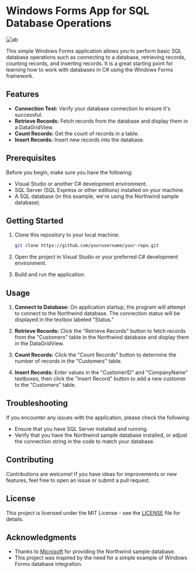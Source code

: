# Windows Forms App for SQL Database Operations

![ab](https://github.com/SyedNoorAliDev/.NET-SQL-App/assets/96229280/8ce10395-f517-44d4-8439-310ffc5ce2d2)

This simple Windows Forms application allows you to perform basic SQL database operations such as connecting to a database, retrieving records, counting records, and inserting records. It is a great starting point for learning how to work with databases in C# using the Windows Forms framework.

## Features

- **Connection Test:** Verify your database connection to ensure it's successful.
- **Retrieve Records:** Fetch records from the database and display them in a DataGridView.
- **Count Records:** Get the count of records in a table.
- **Insert Records:** Insert new records into the database.

## Prerequisites

Before you begin, make sure you have the following:

- Visual Studio or another C# development environment.
- SQL Server (SQL Express or other editions) installed on your machine.
- A SQL database (in this example, we're using the Northwind sample database).

## Getting Started

1. Clone this repository to your local machine.

   ```bash
   git clone https://github.com/yourusername/your-repo.git
   ```

2. Open the project in Visual Studio or your preferred C# development environment.

3. Build and run the application.

## Usage

1. **Connect to Database:** On application startup, the program will attempt to connect to the Northwind database. The connection status will be displayed in the textbox labeled "Status."

2. **Retrieve Records:** Click the "Retrieve Records" button to fetch records from the "Customers" table in the Northwind database and display them in the DataGridView.

3. **Count Records:** Click the "Count Records" button to determine the number of records in the "Customers" table.

4. **Insert Records:** Enter values in the "CustomerID" and "CompanyName" textboxes, then click the "Insert Record" button to add a new customer to the "Customers" table.

## Troubleshooting

If you encounter any issues with the application, please check the following:

- Ensure that you have SQL Server installed and running.
- Verify that you have the Northwind sample database installed, or adjust the connection string in the code to match your database.

## Contributing

Contributions are welcome! If you have ideas for improvements or new features, feel free to open an issue or submit a pull request.

## License

This project is licensed under the MIT License - see the [LICENSE](LICENSE) file for details.

## Acknowledgments

- Thanks to [Microsoft](https://www.microsoft.com) for providing the Northwind sample database.
- This project was inspired by the need for a simple example of Windows Forms database integration.

